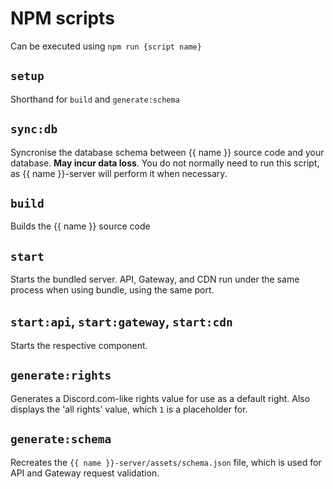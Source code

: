 # NPM scripts

Can be executed using `npm run {script name}`

## `setup`

Shorthand for `build` and `generate:schema`

## `sync:db`

Syncronise the database schema between {{ name }} source code and your database.
**May incur data loss**. You do not normally need to run this script, as {{ name }}-server will perform it when necessary.

## `build`

Builds the {{ name }} source code

## `start`

Starts the bundled server. API, Gateway, and CDN run under the same process when using bundle, using the same port.

## `start:api`, `start:gateway`, `start:cdn`

Starts the respective component.

## `generate:rights`

Generates a Discord.com-like rights value for use as a default right.
Also displays the 'all rights' value, which `1` is a placeholder for.

## `generate:schema`

Recreates the `{{ name }}-server/assets/schema.json` file, which is used for API and Gateway request validation.
